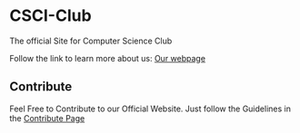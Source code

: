 # CSCI-Club
The official Site for Computer Science Club

Follow the link to learn more about us:
[Our webpage](https://csciclub.github.io)

## Contribute
Feel Free to Contribute to our Official Website.
Just follow the Guidelines in the [Contribute Page](Contribute.md)


